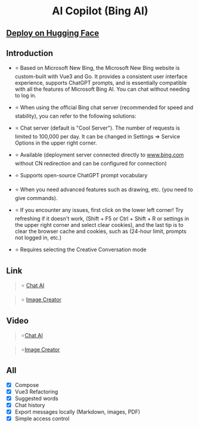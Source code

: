 <h1 align="center">AI Copilot (Bing AI)</h1>

## [Deploy on Hugging Face](https://huggingface.co/login?next=%2Fspaces%2Fngoctuanai%2Fgpt4%3Fduplicate%3Dtrue)

## Introduction
- ⭐ Based on Microsoft New Bing, the Microsoft New Bing website is custom-built with Vue3 and Go. It provides a consistent user interface experience, supports ChatGPT prompts, and is essentially compatible with all the features of Microsoft Bing AI. You can chat without needing to log in.

- ⭐ When using the official Bing chat server (recommended for speed and stability), you can refer to the following solutions:

- ⭐ Chat server (default is "Cool Server"). The number of requests is limited to 100,000 per day. It can be changed in Settings => Service Options in the upper right corner.

- ⭐ Available (deployment server connected directly to www.bing.com without CN redirection and can be configured for connection)

- ⭐ Supports open-source ChatGPT prompt vocabulary

- ⭐ When you need advanced features such as drawing, etc. (you need to give commands).

- ⭐ If you encounter any issues, first click on the lower left corner! Try refreshing if it doesn't work, (Shift + F5 or Ctrl + Shift + R or settings in the upper right corner and select clear cookies), and the last tip is to clear the browser cache and cookies, such as (24-hour limit, prompts not logged in, etc.)

- ⭐ Requires selecting the Creative Conversation mode

## Link 

>⭐ [Chat AI](https://ngoctuanai-gpt4.hf.space)

>⭐ [Image Creator](https://ngoctuanai-gpt4.hf.space/create)

## Video

>⭐[Chat AI](https://onedrive.live.com/embed?resid=750758803F9E18F7%21169&authkey=!AGg5_c6ntyVBk0s)

>⭐[Image Creator](https://onedrive.live.com/embed?resid=750758803F9E18F7%21170&authkey=!AA6KYWKRIIZ2_Ug)

## All
- [x] Compose
- [x] Vue3 Refactoring
- [x] Suggested words
- [x] Chat history
- [x] Export messages locally (Markdown, images, PDF)
- [x] Simple access control
